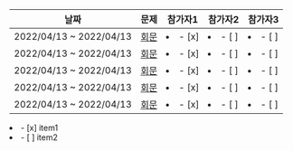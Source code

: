 
|날짜|문제|참가자1|참가자2|참가자3|
|---|---|---|---|---|
|2022/04/13 ~ 2022/04/13|[회문](https://www.acmicpc.net/problem/14561)|<li>- [x] </li>|<li>- [ ] </li>|<li>- [ ] </li>|
|2022/04/13 ~ 2022/04/13|[회문](https://www.acmicpc.net/problem/14561)|<li>- [x] </li>|<li>- [ ] </li>|<li>- [ ] </li>|
|2022/04/13 ~ 2022/04/13|[회문](https://www.acmicpc.net/problem/14561)|<li>- [x] </li>|<li>- [ ] </li>|<li>- [ ] </li>|
|2022/04/13 ~ 2022/04/13|[회문](https://www.acmicpc.net/problem/14561)|<li>- [x] </li>|<li>- [ ] </li>|<li>- [ ] </li>|
|2022/04/13 ~ 2022/04/13|[회문](https://www.acmicpc.net/problem/14561)|<li>- [x] </li>|<li>- [ ] </li>|<li>- [ ] </li>|
<li>- [x] item1</li><li>- [ ] item2</li>
